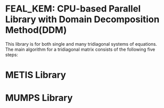 # FEAL_KEM: CPU-based Parallel Library with Domain Decomposition Method(DDM)

This library is for both single and many tridiagonal systems of equations. The main algorithm for a tridiagonal matrix consists of the following five steps:

# METIS Library 



# MUMPS Library

